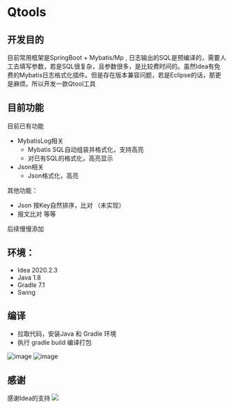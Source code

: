 # Qtools
## 开发目的
目前常用框架是SpringBoot + Mybatis/Mp , 日志输出的SQL是预编译的，需要人工去填写参数，若是SQL很复杂，且参数很多，是比较费时间的。虽然Idea有免费的Mybatis日志格式化插件。但是存在版本兼容问题，若是Eclipse的话，那更是麻烦。所以开发一款Qtool工具

## 目前功能
目前已有功能
- MybatisLog相关
  - Mybatis SQL自动组装并格式化，支持高亮
  - 对已有SQL的格式化，高亮显示
- Json相关
  - Json格式化，高亮


其他功能：
- Json 按Key自然排序，比对 （未实现）
- 报文比对
等等

后续慢慢添加


## 环境：
- Idea 2020.2.3
- Java 1.8
- Gradle 7.1
- Swing

## 编译
- 拉取代码，安装Java 和 Gradle 环境
- 执行 gradle build  编译打包


![image](https://github.com/pengqiquan/Qtools/blob/main/src/main/resources/images/MybatisLog.png)
![image](https://github.com/pengqiquan/Qtools/blob/main/src/main/resources/images/MybatisLog.png)


## 感谢
感谢Idea的支持
![](https://resources.jetbrains.com/storage/products/company/brand/logos/jb_beam.svg)
